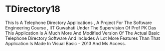 # TDirectory18
This Is A Telephone Directory Applications , A Project For The Software Engineering Course , IIT Guwahati Under The Supervision Of Prof PK Das
This Application Is A Much More And Modified Version Of The Actual Basic Telephone Directory Software And Includes A Lot More Features Than That
Application Is Made In Visual Basic - 2013 And Ms Access.

